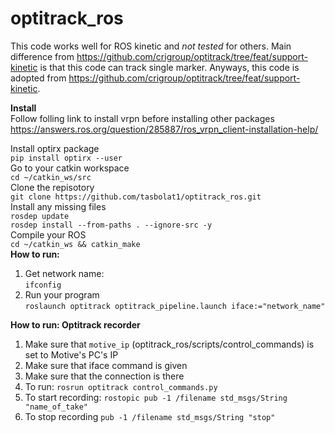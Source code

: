 # optitrack_ros

This code works well for ROS kinetic and *not tested* for others. Main difference from https://github.com/crigroup/optitrack/tree/feat/support-kinetic is that this code can track single marker. Anyways, this code is adopted from https://github.com/crigroup/optitrack/tree/feat/support-kinetic.

**Install** <br />
Follow folling link to install vrpn before installing other packages <br />
https://answers.ros.org/question/285887/ros_vrpn_client-installation-help/ <br />

Install optirx package <br />
`pip install optirx --user` <br />
Go to your catkin workspace <br />
`cd ~/catkin_ws/src` <br />
Clone the repisotory <br />
`git clone https://github.com/tasbolat1/optitrack_ros.git` <br />
Install any missing files <br />
`rosdep update` <br />
`rosdep install --from-paths . --ignore-src -y` <br />
Compile your ROS <br />
`cd ~/catkin_ws && catkin_make` <br />
**How to run:** <br />
1. Get network name: <br />
`ifconfig` <br />
2. Run your program <br />
`roslaunch optitrack optitrack_pipeline.launch iface:="network_name"`



**How to run: Optitrack recorder** <br />
1. Make sure that `motive_ip` (optitrack_ros/scripts/control_commands) is set to Motive's PC's IP <br />
2. Make sure that iface command is given <br />
3. Make sure that the connection is there
3. To run:
`rosrun optitrack control_commands.py`
4. To start recording:
`rostopic pub -1 /filename std_msgs/String "name_of_take"`
5. To stop recording
`pub -1 /filename std_msgs/String "stop"`
